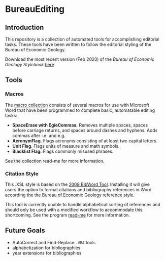 # BureauEditing
## Introduction
This repository is a collection of automated tools for accomplishing editorial tasks. These tools have been written to follow the editorial styling of the Bureau of Economic Geology.

Download the most recent version (Feb 2020) of the *Bureau of Economic Geology Stylebook* [here](https://github.com/emnharris/BureauEditing/blob/master/Bureau-style-guide.pdf).

## Tools
### Macros
The [macro collection](https://github.com/emnharris/BureauEditing/tree/master/macros) consists of several macros for use with Microsoft Word that have been programmed to complete basic, automatable editing tasks:
* __SpaceErase with EgieCommas.__ Removes multiple spaces, spaces before carriage returns, and spaces around dashes and hyphens. Adds commas after i.e. and e.g.
* __AcronymFlag.__ Flags acronyms consisting of at least two capital letters.
* __Unit Flag.__ Flags units of measure and math symbols.
* __Blacklist Flag.__ Flags commonly misused phrases.

See the collection read-me for more information.

### Citation Style
This .XSL style is based on the [2009 BibWord Tool](https://archive.codeplex.com/?p=bibword). Installing it will give users the option to format citations and bibliography references in Word according the the Bureau of Economic Geology reference style.

This tool is currently unable to handle alphabetical sorting of references and should only be used with a modified workflow to accommodate this shortcoming. See the program [read-me](https://github.com/emnharris/BureauEditing/tree/master/citations) for more information.

## Future Goals
* AutoCorrect and Find-Replace `.VBA` tools
* alphabetization for bibliographies
* year extensions for bibliographies

